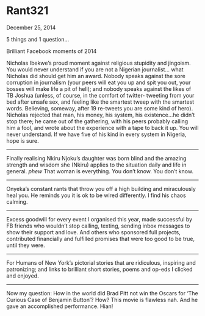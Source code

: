 # Rant321


December 25, 2014

5 things and 1 question...

Brilliant Facebook moments of 2014

Nicholas Ibekwe’s proud moment against religious stupidity and jingoism. You would never understand if you are not a Nigerian journalist… what Nicholas did should get him an award. Nobody speaks against the sore corruption in journalism (your peers will eat you up and spit you out, your bosses will make life a pit of hell); and nobody speaks against the likes of TB Joshua (unless, of course, in the comfort of twitter- tweeting from your bed after unsafe sex, and feeling like the smartest tweep with the smartest words. Believing, someway, after 19 re-tweets you are some kind of hero). Nicholas rejected that man, his money, his system, his existence…he didn’t stop there; he came out of the gathering, with his peers probably calling him a fool, and wrote about the experience with a tape to back it up.
You will never understand. If we have five of his kind in every system in Nigeria, hope is sure.
*** 
Finally realising Nkiru Njoku’s daughter was born blind and the amazing strength and wisdom she (Nkiru) applies to the situation daily and life in general. *phew* That woman is everything. You don’t know. You don’t know.
*** 
Onyeka’s constant rants that throw you off a high building and miraculously heal you. He reminds you it is ok to be wired differently. I find his chaos calming.
*** 
Excess goodwill for every event I organised this year, made successful by FB friends who wouldn’t stop calling, texting, sending inbox messages to show their support and love. And others who sponsored full projects, contributed financially and fulfilled promises that were too good to be true, until they were. 
*** 
For Humans of New York’s pictorial stories that are ridiculous, inspiring and patronizing; and links to brilliant short stories, poems and op-eds I clicked and enjoyed.
*** 
Now my question: How in the world did Brad Pitt not win the Oscars for ‘The Curious Case of Benjamin Button’? How? This movie is flawless nah. And he gave an accomplished performance. Hian!